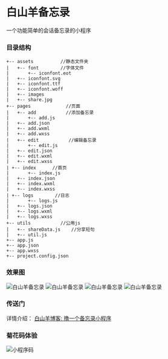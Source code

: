# 白山羊备忘录
一个功能简单的会话备忘录的小程序
### 目录结构

    +-- assets          //静态文件夹
    |   +-- font        //字体文件
    |   	+-- iconfont.eot
    |	+-- iconfont.svg
    |	+-- iconfont.ttf
    |	+-- iconfont.woff  
    |   +-- images
    |	+-- share.jpg
    +-- pages		      //页面
    |   +-- add		      //添加备忘录
    |       +-- add.js
    |	+-- add.json 
    |	+-- add.wxml
    |	+-- add.wxss
    |   +-- edit		   //编辑备忘录
    |       +-- edit.js
    |	+-- edit.json 
    |	+-- edit.wxml
    |	+-- edit.wxss
    | +-- index	     //首页
    |       +-- index.js
    |	+-- index.json 
    |	+-- index.wxml
    |	+-- index.wxss
    | +-- logs		  //日志
    |       +-- logs.js
    |	+-- logs.json 
    |	+-- logs.wxml
    |	+-- logs.wxss
    +-- utils		    //公用js
    |   +-- shareData.js    //分享短句
    |   +-- util.js
    +-- app.js
    +-- app.json
    +-- app.wxss
    +-- project.config.json
  
 ### 效果图
 ![白山羊备忘录](https://raw.githubusercontent.com/WGinit/Assets/master/images/memo/1.jpg "白山羊备忘录") ![白山羊备忘录](https://raw.githubusercontent.com/WGinit/Assets/master/images/memo/2.jpg "白山羊备忘录") ![白山羊备忘录](https://raw.githubusercontent.com/WGinit/Assets/master/images/memo/4.jpg "白山羊备忘录") ![白山羊备忘录](https://raw.githubusercontent.com/WGinit/Assets/master/images/memo/7.jpg "白山羊备忘录")

### 传送门
 详情介绍： [白山羊博客: 撸一个备忘录小程序](https://wginit.github.io/2018/01/26/%E7%99%BD%E5%B1%B1%E7%BE%8A%E5%A4%87%E5%BF%98%E5%BD%95/)
 
 ### 菊花码体验
 ![小程序码](https://raw.githubusercontent.com/WGinit/Assets/master/program/video/memo.jpg)
